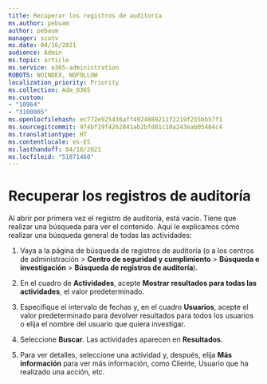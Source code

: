```yaml
---
title: Recuperar los registros de auditoría
ms.author: pebuam
author: pebaum
manager: scotv
ms.date: 04/16/2021
audience: Admin
ms.topic: article
ms.service: o365-administration
ROBOTS: NOINDEX, NOFOLLOW
localization_priority: Priority
ms.collection: Adm_O365
ms.custom:
- "10964"
- "3100005"
ms.openlocfilehash: ec772e925436aff4924889211f2219f255bb57f1
ms.sourcegitcommit: 974bf19f4262841ab2bfd81c10a243eab05484c4
ms.translationtype: HT
ms.contentlocale: es-ES
ms.lasthandoff: 04/16/2021
ms.locfileid: "51871460"
---
```

# <a name="retrieve-the-audit-logs"></a>Recuperar los registros de auditoría

Al abrir por primera vez el registro de auditoría, está vacío. Tiene que realizar una búsqueda para ver el contenido. Aquí le explicamos cómo realizar una búsqueda general de todas las actividades:

1. Vaya a la página de búsqueda de registros de auditoría (o a los centros de administración > **Centro de seguridad y cumplimiento** > **Búsqueda e investigación** > **Búsqueda de registros de auditoría**).

1. En el cuadro de **Actividades**, acepte **Mostrar resultados para todas las actividades**, el valor predeterminado.

1. Especifique el intervalo de fechas y, en el cuadro **Usuarios**, acepte el valor predeterminado para devolver resultados para todos los usuarios o elija el nombre del usuario que quiera investigar.

1. Seleccione **Buscar**. Las actividades aparecen en **Resultados**.

1. Para ver detalles, seleccione una actividad y, después, elija **Más información** para ver más información, como Cliente, Usuario que ha realizado una acción, etc.
